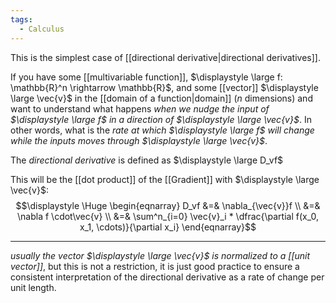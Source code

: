 ```yaml
---
tags:
  - Calculus
---
```

This is the simplest case of [[directional derivative|directional derivatives]]. 

If you have some [[multivariable function]], $\displaystyle \large f: \mathbb{R}^n \rightarrow \mathbb{R}$, and some [[vector]] $\displaystyle \large \vec{v}$ in the [[domain of a function|domain]] (*n* dimensions) and want to understand what happens *when we nudge the input of $\displaystyle \large f$ in a direction of $\displaystyle \large \vec{v}$*. In other words, what is the *rate at which $\displaystyle \large f$ will change while the inputs moves through $\displaystyle \large \vec{v}$*.

The *directional derivative* is defined as $\displaystyle \large D_vf$

This will be the [[dot product]] of the [[Gradient]] with $\displaystyle \large \vec{v}$:
$$\displaystyle \Huge \begin{eqnarray} 
D_vf &=& \nabla_{\vec{v}}f \\
     &=& \nabla f \cdot\vec{v} \\
     &=& \sum^n_{i=0} \vec{v}_i * \dfrac{\partial f(x_0, x_1, \cdots)}{\partial x_i}
\end{eqnarray}$$

---

*usually the vector $\displaystyle \large \vec{v}$ is normalized to a [[unit vector]]*, but this is not a restriction, it is just good practice to ensure a consistent interpretation of the directional derivative as a rate of change per unit length.